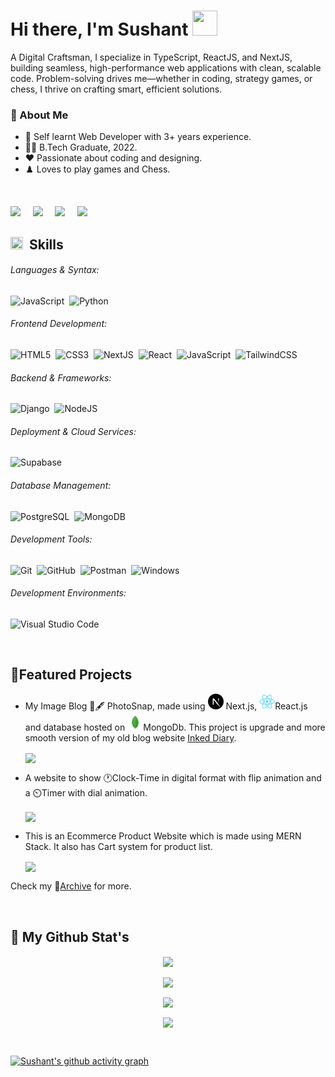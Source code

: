 # Hi there, I'm Sushant <img src="https://media.giphy.com/media/hvRJCLFzcasrR4ia7z/giphy.gif" width="40" height="40" />

A Digital Craftsman, I specialize in TypeScript, ReactJS, and NextJS, building seamless, high-performance web applications with clean, scalable code. Problem-solving drives me—whether in coding, strategy games, or chess, I thrive on crafting smart, efficient solutions.

### 👻 About Me
- 🌱 Self learnt Web Developer with 3+ years experience.
- 👨‍🎓 B.Tech Graduate, 2022.
- ❤️ Passionate about coding and designing.
- ♟️ Loves to play games and Chess.

&nbsp; 
<p align="left">
    <a href="https://sushantgwr.com"><img src="https://img.shields.io/badge/portfolio-00c75d?&style=for-the-badge" /></a>
    &nbsp; &nbsp; 
    <a href="mailto:contactme@sushantgwr.com?subject=Sushant%20Gangwar"><img src="https://img.shields.io/badge/mail-%23D14836.svg?&style=for-the-badge&logo=gmail&logoColor=white" /></a>
    &nbsp; &nbsp; 
    <a href="https://twitter.com/sushantgwr"><img src="https://img.shields.io/badge/twitter-%231DA1F2.svg?&style=for-the-badge&logo=x&logoColor=white" /></a>
    &nbsp; &nbsp; 
    <a href="https://www.linkedin.com/in/sushant-gangwar/"><img src="https://img.shields.io/badge/linkedin-%230077B5.svg?&style=for-the-badge"/></a>
    &nbsp; &nbsp; 
</p>

## <img src="https://media2.giphy.com/media/QssGEmpkyEOhBCb7e1/giphy.gif?cid=ecf05e47a0n3gi1bfqntqmob8g9aid1oyj2wr3ds3mg700bl&rid=giphy.gif" width="20" height="20">&nbsp; Skills

###### Languages & Syntax:
![JavaScript](https://img.shields.io/badge/javascript-ffd733?style=for-the-badge&logo=javascript&logoColor=000000)&nbsp;
![Python](https://img.shields.io/badge/python-3670A0?style=for-the-badge&logo=python&logoColor=ffd733)&nbsp;

###### Frontend Development:
![HTML5](https://img.shields.io/badge/html5-%23E34F26.svg?style=for-the-badge&logo=html5&logoColor=white)&nbsp;
![CSS3](https://img.shields.io/badge/css3-%231572B6.svg?style=for-the-badge&logo=css3&logoColor=white)&nbsp;
![NextJS](https://img.shields.io/badge/nextJS-000000.svg?style=for-the-badge&logo=nextdotjs&logoColor=white)&nbsp;
![React](https://img.shields.io/badge/react-%2320232a.svg?style=for-the-badge&logo=react&logoColor=%2361DAFB)&nbsp;
![JavaScript](https://img.shields.io/badge/javascript-ffd733?style=for-the-badge&logo=javascript&logoColor=000000)&nbsp;
![TailwindCSS](https://img.shields.io/badge/tailwindcss-005dff?style=for-the-badge&logo=tailwindcss&logoColor=white)&nbsp;

###### Backend & Frameworks:
![Django](https://img.shields.io/badge/django-f7ff00.svg?style=for-the-badge&logo=django&logoColor=000000)&nbsp;
![NodeJS](https://img.shields.io/badge/node.js-6DA55F?style=for-the-badge&logo=node.js&logoColor=white)&nbsp;

###### Deployment & Cloud Services:
![Supabase](https://img.shields.io/badge/supabase-white.svg?style=for-the-badge&logo=supabase&logoColor=green)&nbsp;

###### Database Management:
![PostgreSQL](https://img.shields.io/badge/PostgreSQL-316192?style=for-the-badge&logo=postgresql&logoColor=white)&nbsp;
![MongoDB](https://img.shields.io/badge/MongoDB-%234ea94b.svg?style=for-the-badge&logo=mongodb&logoColor=white)&nbsp;

###### Development Tools:
![Git](https://img.shields.io/badge/GIT-E44C30?style=for-the-badge&logo=git&logoColor=white)&nbsp;
![GitHub](https://img.shields.io/badge/github-%23121011.svg?style=for-the-badge&logo=github&logoColor=white)&nbsp;
![Postman](https://img.shields.io/badge/Postman-FF6C37?style=for-the-badge&logo=postman&logoColor=white)&nbsp;
![Windows](https://img.shields.io/badge/Windows-0078D6?style=for-the-badge&logo=windows&logoColor=white)&nbsp;

###### Development Environments:
![Visual Studio Code](https://img.shields.io/badge/Visual%20Studio%20Code-0078d7.svg?style=for-the-badge&logo=visual-studio-code&logoColor=white)&nbsp;

&nbsp; 

## 📌Featured Projects

- My Image Blog 📜🖋️ PhotoSnap, made using <img src="https://raw.githubusercontent.com/devicons/devicon/master/icons/nextjs/nextjs-original.svg" alt="Nextjs" width="25" height="25" /> Next.js, <img src="https://raw.githubusercontent.com/devicons/devicon/master/icons/react/react-original.svg" alt="Nextjs" width="25" height="25" />React.js and database hosted on <img src="https://raw.githubusercontent.com/devicons/devicon/master/icons/mongodb/mongodb-original.svg" alt="Nextjs" width="25" height="25" />MongoDb. This project is upgrade and more smooth version of my old blog website [Inked Diary](https://github.com/sushantgwr87/Inked-Diary).

  <a href="https://github.com/sushantgwr87/PhotoSnap">
    <img align="center" src="https://github-readme-stats.vercel.app/api/pin/?username=sushantgwr87&repo=PhotoSnap&theme=algolia" />
  </a>

- A website to show 🕐Clock-Time in digital format with flip animation and a ⏲️Timer with dial animation.

  <a href="https://github.com/sushantgwr87/Clock-Timer">
    <img align="center" src="https://github-readme-stats.vercel.app/api/pin/?username=sushantgwr87&repo=Clock-Timer&theme=algolia" />
  </a>

- This is an Ecommerce Product Website which is made using MERN Stack. It also has Cart system for product list.

  <a href="https://github.com/sushantgwr87/Audiophile">
    <img align="center" src="https://github-readme-stats.vercel.app/api/pin/?username=sushantgwr87&repo=Audiophile&theme=algolia" />
  </a>

Check my 📂[Archive](https://github.com/sushantgwr87?tab=repositories) for more.

&nbsp; 

## 🚀 My Github Stat's

<p align="center">
    <img align="center" margin="20px" src="https://github-readme-streak-stats.herokuapp.com?user=sushantgwr87&theme=algolia" />
</p>

<p align="center">
    <img align="center" margin="20px" src="https://github-readme-stats.vercel.app/api/top-langs/?username=sushantgwr87&layout=compact&height=30&theme=algolia" />
</p>
<p align="center">
  <img align="center" src="https://github-readme-stats.vercel.app/api?username=sushantgwr87&hide_title=true&show_icons=true&include_all_commits=true&count_private=true&line_height=30&theme=algolia" />
</p>

<p align="center">
    <img align="center" src="https://github-profile-trophy.vercel.app/?username=sushantgwr87&theme=algolia&margin-w=15)" />
</p>

&nbsp; 

[![Sushant's github activity graph](https://github-readme-activity-graph.vercel.app/graph?username=sushantgwr87&include_all_commits=true&count_private=true&theme=react-dark)](https://github.com/sushantgwr87)
